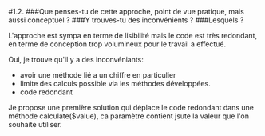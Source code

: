 #1.2. 
###Que penses-tu de cette approche, point de vue pratique, mais aussi conceptuel ? 
###Y trouves-tu des inconvénients ? 
###Lesquels ? 

L'approche est sympa en terme de lisibilité mais le code est très redondant, en terme de conception trop volumineux pour le travail a effectué.

Oui, je trouve qu'il y a des inconvéniants:
- avoir une méthode lié a un chiffre en particulier
- limite des calculs possible via les méthodes développées.
- code redondant
 
Je propose une première solution qui déplace le code redondant dans une méthode calculate($value), ca paramètre contient jsute la valeur que l'on souhaite utiliser.
